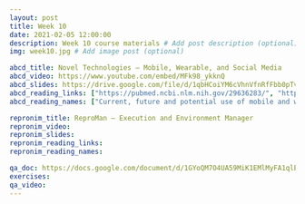 ```yaml
---
layout: post
title: Week 10
date: 2021-02-05 12:00:00
description: Week 10 course materials # Add post description (optional)
img: week10.jpg # Add image post (optional)

abcd_title: Novel Technologies – Mobile, Wearable, and Social Media
abcd_video: https://www.youtube.com/embed/MFk98_ykknQ
abcd_slides: https://drive.google.com/file/d/1qbHCoiYM6cVhnVfnRfFbb0pTv2pSw6-Q/view?usp=sharing
abcd_reading_links: ["https://pubmed.ncbi.nlm.nih.gov/29636283/", "https://pubmed.ncbi.nlm.nih.gov/30339913/"]
abcd_reading_names: ["Current, future and potential use of mobile and wearable technologies and social media data in the ABCD study to increase understanding of contributors to child health", "Screen media activity and brain structure in youth: Evidence for diverse structural correlation networks from the ABCD study"]

repronim_title: ReproMan – Execution and Environment Manager
repronim_video:
repronim_slides:
repronim_reading_links:
repronim_reading_names:

qa_doc: https://docs.google.com/document/d/1GYoQM7O4UA59MiK1EMlMyFA1qlEf0uzlpguPPHmwNgQ/edit?usp=sharing
exercises:
qa_video:
---
```

